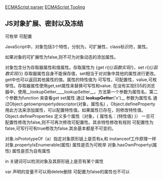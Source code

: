 [ECMAScript parser](https://www.npmjs.com/package/esprima)
[ECMAScript Tooling](https://github.com/estools)





## JS对象扩展、密封以及冻结

可枚举
可配置

JavaScript中，对象包括3个特性，分别为，可扩展性，class标识符，属性。 

如果对象的可扩展性为false,则不可为对象动态的添加属性。
 
对象包含分为存取器属性和值属性。存取属性为 {get r(){/*函数实现*/}，set r(){/*函数实现*/}} 存取器属性自身不能保存值，set相当于对对象中其他的属性进行更改。get中也可以返回其他属性的值。属性的特性值为 可写性，可配置性，value,可枚举性。存取器属性使用get,set属性来替换可写性和value.
在没有实现ES5的浏览器中，使用__lookupGetter____lookupSetter__，方法第一个参数为属性名，第二个参数为function
来查看get set属性 通过 __lookupGetter__('x')__ 参数为属性名
通过Object.getownpropertydescriptor(对象，属性名) ，Object.defineProperty用此方法来添加属性，可以配置特性值。如果属性已存在，则修改特性值。Object.defineProperties 定义多个属性（对象，{
属性名：{特性值}
}） 一旦可配置性修改为false,则不可再次修改可配置性。其余特性修改有规则
可配置性为false,可写行可有true修改为false.其余基本都是不可变的。
 
对象.isPrototypeOf（a）指定对象原形链上是否有a,和 instanceof工作原理一样
对象.propertyIsEnumerable(属性) 属性是否为可枚举
对象.hasOwnProperty(属性) 属性是否为自有属性
 
in 关键词可以检测对象及其原形链上是否有某个属性
 
var 声明的变量不可以用delete删除
可配置为false的属性也不可以